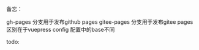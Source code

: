 备忘：

gh-pages 分支用于发布github pages
gitee-pages 分支用于发布gitee pages
区别在于vuepress config 配置中的base不同

todo: